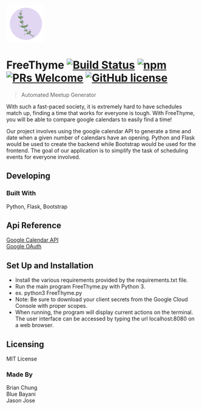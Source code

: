![FreeThyme](https://github.com/csuf-cpsc-254-05sp19/FreeThyme/blob/master/static/images/thyme-logo-rz.png)

# FreeThyme [![Build Status](https://img.shields.io/travis/npm/npm/latest.svg?style=flat-square)](https://travis-ci.org/npm/npm) [![npm](https://img.shields.io/npm/v/npm.svg?style=flat-square)](https://www.npmjs.com/package/npm) [![PRs Welcome](https://img.shields.io/badge/PRs-welcome-brightgreen.svg?style=flat-square)](http://makeapullrequest.com) [![GitHub license](https://img.shields.io/badge/license-MIT-blue.svg?style=flat-square)](https://github.com/csuf-cpsc-254-05sp19/FreeThyme/blob/master/LICENSE)
> Automated Meetup Generator

With such a fast-paced society, it is extremely hard to have schedules match up, finding a time that works for everyone is tough. With FreeThyme, you will be able to compare google calendars to easily find a time!

Our project involves using the google calendar API to generate a time and date when a given number of calendars have an opening. Python and Flask would be used to create the backend while Bootstrap would be used for the frontend. The goal of our application is to simplify the task of scheduling events for everyone involved. 

## Developing

### Built With
Python, Flask, Bootstrap

## Api Reference

[Google Calendar API](https://developers.google.com/calendar/downloads)  
[Google OAuth](https://developers.google.com/identity/protocols/OAuth2)

## Set Up and Installation
  * Install the various requirements provided by the requirements.txt file.  
  * Run the main program FreeThyme.py with Python 3.  
  * ex. python3 FreeThyme.py  
  * Note: Be sure to download your client secrets from the Google Cloud Console with proper scopes.  
  * When running, the program will display current actions on the terminal. The user interface can be accessed by typing the url localhost:8080 on a web browser.  

## Licensing

MIT License

### Made By

Brian Chung  
Blue Bayani  
Jason Jose
